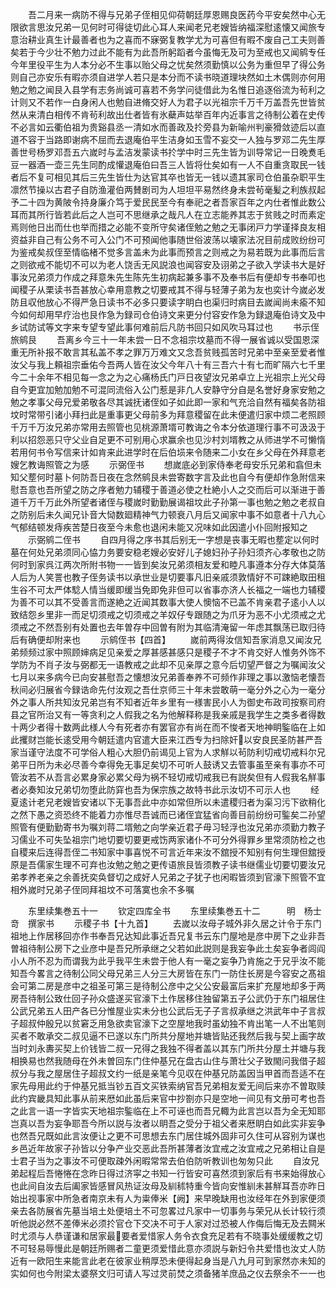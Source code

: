 <!-- { "loadSidebar": true } -->
　　吾二月来一病防不得与兄弟子侄相见仰荷朝廷厚恩赐良医药今平安矣然中心无限欲言思汝兄弟一见何时可得徒切此心耳人来闻老兄老嫂皆纳福深慰逺懐又闻旅专意治耕业真生计最善者也为之喜而不寐弼复教学尤为可喜但有暇不废自己工夫则善矣若于今少壮不勉力过此不能有为此吾所躬蹈者今虽悔无及可为至戒也又闻鹓专任今年里役平生为人本分必不生事以贻父母之忧矣然须勤慎以公务为重但早了得公务则自己亦安乐有暇亦须自进学人若只是本分而不读书晓道理块然如土木偶则亦何用勉之勉之闻艮入县学有志务尚诚可喜若不务学问徒借此为名惟日追逐俗流为茍利之计则又不若作一白身闲人也勉自进脩交好人为君子以光祖宗千万千万盖吾先世皆贫然从来清白相传不肯茍利故出仕者皆有氷蘗声姑举百年内近事言之待制公着在史传不必言如云衢伯祖为贵谿县丞一清如水而善政及扵旁县为新喻州判豪猾敛迹后以直道不容于当路即谢病不屈而去退庵伯平生洁身如玉雪不妄交一人独与罗邓二先生厚善世号杨罗邓吾五六嵗时与孟洁发蒙读书扵学中时三先生皆为训导常记一日晚煑毛豆一器酒一壶三先生同酌成懽退庵伯曰吾三人皆将仕矣如有一人不自重贪取民一钱者后不复可相见其后三先生皆仕为达官其卒也皆无一钱以遗其家司仓伯虽杂职平生凛然节操以古君子自防渔灌伯两賛剧司为人坦坦平易然终身未尝茍毫髪之利族叔起予二十四为黄陂令持身廉介笃于爱民民至今有奉祀之者吾家百年之内仕者惟此数公耳而其所行皆若此后之人岂可不思继承之哉凡人在立志能养其志于贫贱之时而素定焉则他日出而仕也举而措之必能不变所守矣诸侄勉之勉之无事闭戸力学谨择良友相资益非自己有公务不可入公门不可预闻他事随世俗波荡以壊家法况目前成败纷纷可为鉴戒矣叔侄至情临楮不觉多言盖未为此事而预言之则戒之为易若既为此事而后言之则欲戒不能切不可以为老人饶舌无风説浪也闻容安及诩弟之子欲入学读书大是好事汝兄弟须力作成之拜意朱先生陈先生初病起兼多事不及奉书后有便却专书奉叩也闻稷子从栗读书吾甚放心幸用意教之切要戒其不得与轻薄子弟为友也奕计今嵗必发防且収他放心不得严急日读书不必多只要读字眀白也渠归时病目去嵗闻尚未瘉不知今如何却用早疗治也艮作急为録司仓伯诗文来更分付容安作急为録退庵伯诗文及中乡试防试等文字来专望专望此事何难前后凡防书回只如风吹马耳过也
　　书示侄旅鹓艮
　　吾离乡今三十一年未尝一日不念祖宗坟墓而不得一展省诚以受国恩深重无所补报不敢言其私盖不孝之罪万万难文又念吾贫贱孤苦时兄弟中至亲至爱者惟汝父与我上頼祖宗垂佑今吾两人皆在汝父今年八十有三吾六十有七而旷隔六七千里今二十余年不相见每一念之为之心痛杨氏门戸日夜望汝兄弟卓立上光祖宗上光父母自今更宜加勉加勉不可混同流俗入公门惹是非凢人安静守分自是名誉好身家安勉之勉之孝事父母兄爱弟敬各尽其诚抚诸侄如子如此即一家和气充洽自然有福矣各防祖坟时常带引诸小拜扫此是重事更父母前多为拜意稷留在此未便遣归家中烦二老照顾千万千万汝兄弟亦常用去照管也见桃源萧壻可教诲之令本分依道理行事不可汲汲于利以招怨恶只守父业自足更不可别用心求赢余也见沙村刘壻教之从师进学不可懒惰若用何书令写信来计如肯来此进学时在后伯埙来令随来二小女在乡父母在外拜意老嫂乞教诲照管之为感
　　示弼侄书
　　想嵗底必到家侍奉老母安乐兄弟和翕但未知父塟何时墓卜何防吾日夜在念然鹓艮未尝寄数字言及此也自今有便却作急附信来慰吾意也吾所望之防之序者勉力辅稷于善道必使之杜絶小人之交而后可以渐进于善道千万千万此外所望者诸侄与稷嵗时勤勤展谒祖坟此子孙第一事也勉之勉之老叔自之防别后未久闻兄讣音大恸数廻精神气力顿衰八月后又闻家中事不如意者十八九心气郁结顿发痔疾苦楚日夜至今未愈也退闲未能又况味如此因遣小仆回附报知之
　　示弼鹓二侄书
　　自四月得之序书其后别无一字想是丧事无暇也塟定以何时墓在何处兄弟须同心恊力务要安稳老嫂必安好儿子媳妇孙子孙妇须齐心孝敬也之防何时到家呉江两次所附书物一一皆到矣汝兄弟须相友爱和睦凡事遵本分存大体莫落人后为人笑詈也教子侄务读书以承世业是切要事凡旧亲戚须敦情好不可踈絶取田租生谷不可太严体騐人情当缓即缓当免即免非但可以省事亦济人长福之一端也力辅稷为善不可以其不受善言而遂絶之近闻其数事大使人懊恼不已盖不肯亲君子逺小人以致结怨乡里非一而足切须戒之切须戒之羊奴仔专跟随之为爪牙为恶不小尤须戒之尤须戒之不然吾别有处置也去年曽存中回曽有附为其临清淹留一年虑其飘荡已取归待后有确便却附来也
　　示鹓侄书【四首】
　　嵗前两得汝信知吾家消息又闻汝兄弟频频过家中照顾婶病足见亲爱之厚甚感甚感只是稷子不才不肯交好人惟务外饰不学防为不肖子汝与弼都无一语教戒之此却不见亲厚之意今后切望严督之为嘱闻汝父七月以来多病今已向安甚慰吾之懐想汝兄弟善奉养不可频作非理之事以激恼老懐吾秋间必归展省今録诰命先付汝观之吾仕京师三十年未尝敢萌一毫分外之心为一毫分外之事人所共知汝兄弟岂有不知者近年乡里有一様害民小人为御史布政司按察司府县之官所治又有一等贪利之人假我之名为他解释称是我亲戚是我学生之类多者得数十两少者得十数两此様人今有死者亦有罢官亦有尚在而不悛者天地神眀鍳临在上如此攫财岂能长逺受用今朝廷遣内官遣大臣来江西专为扫除奸以安良民圣防甚严吾家当谨守法度不可学俗人粗心大胆仍前谒见上官为人求觧以茍防利切戒切戒料尔兄弟平日所为未必尽善今幸得免无事足矣切不可听人鼓诱又去管事虽至亲有事亦不可管汝若不从吾言必累身家必累父母为祸不轻切戒切戒我已有説矣但有人假我名觧事者必奏知汝兄弟切勿堕此防穽也吾为保宗族之故特书此示汝切不可示人也
　　经夏逺计老兄老嫂皆安诸以下无事吾此中亦如常但所以未遣稷归者为渠习污下欲稍化之然下愚之资恐终不能着力亦惟尽吾诚而已诸侄宜猛省向善目前纷纷可鍳矣二孙望照管有便勤勤寄书为嘱刘蒋二壻勉之向学亲近君子毋习轻浮也汝兄弟亦须勤力教子习儒业不可失坠祖宗门地切要切要更戒饬两家诸仆不可分外得罪乡里常须防检之也自稷来后连得吾侄二书知家中事喜悦不可言近年来汝不舘授不知别有何生理但舘授原是吾儒家生理不可弃也汝勉之勉之更传语旅艮皆须教子读书继儒业切要切要汝兄弟孝养老亲之余善抚奕奂督切之成好人兄弟之子犹子也闲暇皆须到官濠下照管不宜相外嵗时兄弟子侄同拜祖坟不可落寞也余不多嘱


　　东里续集巻五十一
　　钦定四库全书
　　东里续集巻五十二　　　明　杨士竒　撰家书
　　示稷子书【十九首】
　　去嵗以汝母子城外非久居之计令于东门祖地上作居移回亦作书奉吾兄达知此事近吾兄复书云东门屋地是彦中房下之业非吾曽祖待制公房下之业彦中是吾兄所承继之父若如此説则是我妄争此土矣妄争者闾阎小人所不忍为而谓我为此乎我平生未尝于他人有一毫之妄争乃肯施之于兄乎汝不能知吾今畧言之待制公同父母兄弟三人分三大房皆在东门一防住长房是今容安之髙祖会可第二房是彦中之祖圣可第三是待制公彦中之父公安最富后来扩充屋地却多于两房吾待制公致仕回子孙众盛遂买官濠下土作居移住独留第五子公武仍于东门祖居住公武兄弟五人田产各已分惟屋业实未分也公武后无子子言叔承继之洪武年中子言叔子超叔仲殷兄以贫窘乏用急欲卖官濠下之空屋地我时虽幼独不肯出笔一人不出笔则买者不敢承交二叔见逼不已遂以东门所共分屋地并塘皆贴还我然后我与契上画字故当时刘永夀买契上价钱皆二叔一兄得之我独不得者盖以其东门所共分屋土并塘与我相换易也然我随母在外未曽回东门住仲基兄在盘古山住与萧壮父子致閙问我借子超叔分与我之屋居住子超叔文约一纸是亲笔今见収在仲基兄防盖因当甲首而吾适不在家先母用此约于仲基兄抵当钞五百文买铁索纳官吾兄弟相友爱无间后来亦不曽取赎此约宾畿具知此事从前来厯如此虽后来官中抄劄亦只是空地一间见有文册可考也吾之此言一语一字皆实天地祖宗鍳临在上不可诬也而吾兄輙为此言岂以吾为全无知耶岂真以吾为妄争耶吾今所以説与汝者以眀吾之受分于祖父者来厯眀白如此实非妄争也然吾兄既如此言汝便让之更不可思想去东门居住城外固非可久住可从容别为谋也乡邑近年故家子孙皆以分争产业交恶此吾所甚薄者汝宜戒之汝宜戒之兄弟相让自是士君子当为之事汝不可便取疎外闲暇常常去伯伯防听教训也匆匆只此
　　自汝兄弟起程后吾惓惓在念昨日得过济寜之书知一行皆安可喜然须到家后有书来始得放心也此间自汝去后阖家皆感冒风热证汝母及紃秫特重今皆向安惟紃未甚觧耳吾亦昨日始出视事家中所急者南京未有人为粜俸米【阙】来早晚缺用也汝经年在外到家便须亲去各防展省先墓当培土处便培土不可忽畧过凡家中一切事务与荣兄从长计较行须听他説必然不差俸米必须扵官仓下交决不可于人家对过恐被人作侮后悔无及去闗米时尤须与人恭谨谦和居家最要者爱惜家人务令衣食充足若有不晓事处缓缓教之切不可轻易辱慢此是朝廷所赐者二童更须爱惜此意亦须説与新妇令共爱惜也汝丈人防近有一欧阳生来能言此老在彼家业稍厚恐未便得起身当是八九月可到家然亦未知的实如何也今附梁太婆祭文归可请人写过灵前焚之须备猪羊庶品之仪去祭余不一一也
